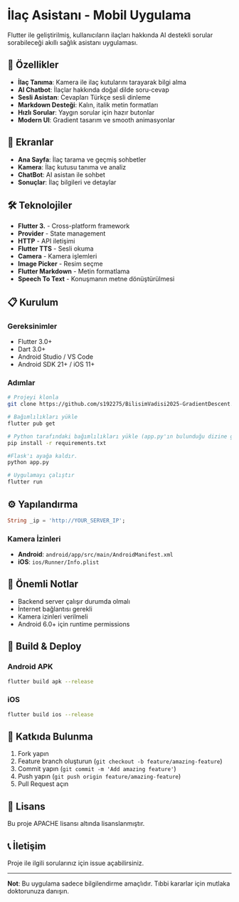 # İlaç Asistanı - Mobil Uygulama

Flutter ile geliştirilmiş, kullanıcıların ilaçları hakkında AI destekli sorular sorabileceği akıllı sağlık asistanı uygulaması.

## 🚀 Özellikler

- **İlaç Tanıma**: Kamera ile ilaç kutularını tarayarak bilgi alma
- **AI Chatbot**: İlaçlar hakkında doğal dilde soru-cevap
- **Sesli Asistan**: Cevapları Türkçe sesli dinleme
- **Markdown Desteği**: Kalın, italik metin formatları
- **Hızlı Sorular**: Yaygın sorular için hazır butonlar
- **Modern UI**: Gradient tasarım ve smooth animasyonlar

## 📱 Ekranlar

- **Ana Sayfa**: İlaç tarama ve geçmiş sohbetler
- **Kamera**: İlaç kutusu tanıma ve analiz
- **ChatBot**: AI asistan ile sohbet
- **Sonuçlar**: İlaç bilgileri ve detaylar

## 🛠️ Teknolojiler

- **Flutter 3.** - Cross-platform framework
- **Provider** - State management
- **HTTP** - API iletişimi
- **Flutter TTS** - Sesli okuma
- **Camera** - Kamera işlemleri
- **Image Picker** - Resim seçme
- **Flutter Markdown** - Metin formatlama
- **Speech To Text** - Konuşmanın metne dönüştürülmesi

## 📋 Kurulum

### Gereksinimler
- Flutter 3.0+
- Dart 3.0+
- Android Studio / VS Code
- Android SDK 21+ / iOS 11+

### Adımlar
```bash
# Projeyi klonla
git clone https://github.com/s192275/BilisimVadisi2025-GradientDescent.git

# Bağımlılıkları yükle
flutter pub get

# Python tarafındaki bağımlılıkları yükle (app.py'ın bulunduğu dizine geçip)
pip install -r requirements.txt

#Flask'ı ayağa kaldır.
python app.py

# Uygulamayı çalıştır
flutter run
```

## ⚙️ Yapılandırma

```dart
String _ip = 'http://YOUR_SERVER_IP';
```

### Kamera İzinleri
- **Android**: `android/app/src/main/AndroidManifest.xml`
- **iOS**: `ios/Runner/Info.plist`

## 📝 Önemli Notlar

- Backend server çalışır durumda olmalı
- İnternet bağlantısı gerekli
- Kamera izinleri verilmeli
- Android 6.0+ için runtime permissions

## 🚀 Build & Deploy

### Android APK
```bash
flutter build apk --release
```

### iOS
```bash
flutter build ios --release
```

## 🤝 Katkıda Bulunma

1. Fork yapın
2. Feature branch oluşturun (`git checkout -b feature/amazing-feature`)
3. Commit yapın (`git commit -m 'Add amazing feature'`)
4. Push yapın (`git push origin feature/amazing-feature`)
5. Pull Request açın

## 📄 Lisans

Bu proje APACHE lisansı altında lisanslanmıştır.

## 📞 İletişim

Proje ile ilgili sorularınız için issue açabilirsiniz.

---

**Not**: Bu uygulama sadece bilgilendirme amaçlıdır. Tıbbi kararlar için mutlaka doktorunuza danışın.
